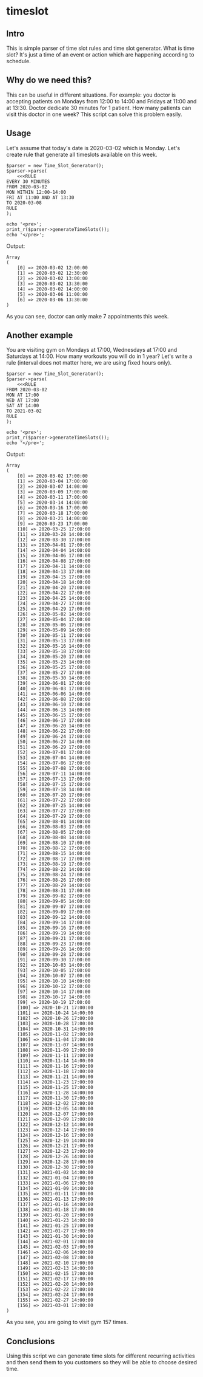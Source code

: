 # timeslot

## Intro
This is simple parser of time slot rules and time slot generator. What is time slot? It's just a time of an event or action which are happening according to schedule.

## Why do we need this?
This can be useful in different situations. For example: you doctor is accepting patients on Mondays from 12:00 to 14:00 and Fridays at 11:00 and at 13:30. Doctor dedicate 30 minutes for 1 patient. How many patients can visit this doctor in one week? This script can solve this problem easily.

## Usage
Let's assume that today's date is 2020-03-02 which is Monday. Let's create rule that generate all timeslots available on this week.

```
$parser = new Time_Slot_Generator();
$parser->parse(
    <<<RULE
EVERY 30 MINUTES 
FROM 2020-03-02
MON WITHIN 12:00-14:00
FRI AT 11:00 AND AT 13:30
TO 2020-03-08
RULE
);

echo '<pre>';
print_r($parser->generateTimeSlots());
echo '</pre>';
```

Output:
```
Array
(
    [0] => 2020-03-02 12:00:00
    [1] => 2020-03-02 12:30:00
    [2] => 2020-03-02 13:00:00
    [3] => 2020-03-02 13:30:00
    [4] => 2020-03-02 14:00:00
    [5] => 2020-03-06 11:00:00
    [6] => 2020-03-06 13:30:00
)
```

As you can see, doctor can only make 7 appointments this week. 

## Another example
You are visiting gym on Mondays at 17:00, Wednesdays at 17:00 and Saturdays at 14:00. How many workouts you will do in 1 year? Let's write a rule (interval does not matter here, we are using fixed hours only).

```
$parser = new Time_Slot_Generator();
$parser->parse(
    <<<RULE
FROM 2020-03-02
MON AT 17:00
WED AT 17:00
SAT AT 14:00
TO 2021-03-02
RULE
);

echo '<pre>';
print_r($parser->generateTimeSlots());
echo '</pre>';
```
Output:
```
Array
(
    [0] => 2020-03-02 17:00:00
    [1] => 2020-03-04 17:00:00
    [2] => 2020-03-07 14:00:00
    [3] => 2020-03-09 17:00:00
    [4] => 2020-03-11 17:00:00
    [5] => 2020-03-14 14:00:00
    [6] => 2020-03-16 17:00:00
    [7] => 2020-03-18 17:00:00
    [8] => 2020-03-21 14:00:00
    [9] => 2020-03-23 17:00:00
    [10] => 2020-03-25 17:00:00
    [11] => 2020-03-28 14:00:00
    [12] => 2020-03-30 17:00:00
    [13] => 2020-04-01 17:00:00
    [14] => 2020-04-04 14:00:00
    [15] => 2020-04-06 17:00:00
    [16] => 2020-04-08 17:00:00
    [17] => 2020-04-11 14:00:00
    [18] => 2020-04-13 17:00:00
    [19] => 2020-04-15 17:00:00
    [20] => 2020-04-18 14:00:00
    [21] => 2020-04-20 17:00:00
    [22] => 2020-04-22 17:00:00
    [23] => 2020-04-25 14:00:00
    [24] => 2020-04-27 17:00:00
    [25] => 2020-04-29 17:00:00
    [26] => 2020-05-02 14:00:00
    [27] => 2020-05-04 17:00:00
    [28] => 2020-05-06 17:00:00
    [29] => 2020-05-09 14:00:00
    [30] => 2020-05-11 17:00:00
    [31] => 2020-05-13 17:00:00
    [32] => 2020-05-16 14:00:00
    [33] => 2020-05-18 17:00:00
    [34] => 2020-05-20 17:00:00
    [35] => 2020-05-23 14:00:00
    [36] => 2020-05-25 17:00:00
    [37] => 2020-05-27 17:00:00
    [38] => 2020-05-30 14:00:00
    [39] => 2020-06-01 17:00:00
    [40] => 2020-06-03 17:00:00
    [41] => 2020-06-06 14:00:00
    [42] => 2020-06-08 17:00:00
    [43] => 2020-06-10 17:00:00
    [44] => 2020-06-13 14:00:00
    [45] => 2020-06-15 17:00:00
    [46] => 2020-06-17 17:00:00
    [47] => 2020-06-20 14:00:00
    [48] => 2020-06-22 17:00:00
    [49] => 2020-06-24 17:00:00
    [50] => 2020-06-27 14:00:00
    [51] => 2020-06-29 17:00:00
    [52] => 2020-07-01 17:00:00
    [53] => 2020-07-04 14:00:00
    [54] => 2020-07-06 17:00:00
    [55] => 2020-07-08 17:00:00
    [56] => 2020-07-11 14:00:00
    [57] => 2020-07-13 17:00:00
    [58] => 2020-07-15 17:00:00
    [59] => 2020-07-18 14:00:00
    [60] => 2020-07-20 17:00:00
    [61] => 2020-07-22 17:00:00
    [62] => 2020-07-25 14:00:00
    [63] => 2020-07-27 17:00:00
    [64] => 2020-07-29 17:00:00
    [65] => 2020-08-01 14:00:00
    [66] => 2020-08-03 17:00:00
    [67] => 2020-08-05 17:00:00
    [68] => 2020-08-08 14:00:00
    [69] => 2020-08-10 17:00:00
    [70] => 2020-08-12 17:00:00
    [71] => 2020-08-15 14:00:00
    [72] => 2020-08-17 17:00:00
    [73] => 2020-08-19 17:00:00
    [74] => 2020-08-22 14:00:00
    [75] => 2020-08-24 17:00:00
    [76] => 2020-08-26 17:00:00
    [77] => 2020-08-29 14:00:00
    [78] => 2020-08-31 17:00:00
    [79] => 2020-09-02 17:00:00
    [80] => 2020-09-05 14:00:00
    [81] => 2020-09-07 17:00:00
    [82] => 2020-09-09 17:00:00
    [83] => 2020-09-12 14:00:00
    [84] => 2020-09-14 17:00:00
    [85] => 2020-09-16 17:00:00
    [86] => 2020-09-19 14:00:00
    [87] => 2020-09-21 17:00:00
    [88] => 2020-09-23 17:00:00
    [89] => 2020-09-26 14:00:00
    [90] => 2020-09-28 17:00:00
    [91] => 2020-09-30 17:00:00
    [92] => 2020-10-03 14:00:00
    [93] => 2020-10-05 17:00:00
    [94] => 2020-10-07 17:00:00
    [95] => 2020-10-10 14:00:00
    [96] => 2020-10-12 17:00:00
    [97] => 2020-10-14 17:00:00
    [98] => 2020-10-17 14:00:00
    [99] => 2020-10-19 17:00:00
    [100] => 2020-10-21 17:00:00
    [101] => 2020-10-24 14:00:00
    [102] => 2020-10-26 17:00:00
    [103] => 2020-10-28 17:00:00
    [104] => 2020-10-31 14:00:00
    [105] => 2020-11-02 17:00:00
    [106] => 2020-11-04 17:00:00
    [107] => 2020-11-07 14:00:00
    [108] => 2020-11-09 17:00:00
    [109] => 2020-11-11 17:00:00
    [110] => 2020-11-14 14:00:00
    [111] => 2020-11-16 17:00:00
    [112] => 2020-11-18 17:00:00
    [113] => 2020-11-21 14:00:00
    [114] => 2020-11-23 17:00:00
    [115] => 2020-11-25 17:00:00
    [116] => 2020-11-28 14:00:00
    [117] => 2020-11-30 17:00:00
    [118] => 2020-12-02 17:00:00
    [119] => 2020-12-05 14:00:00
    [120] => 2020-12-07 17:00:00
    [121] => 2020-12-09 17:00:00
    [122] => 2020-12-12 14:00:00
    [123] => 2020-12-14 17:00:00
    [124] => 2020-12-16 17:00:00
    [125] => 2020-12-19 14:00:00
    [126] => 2020-12-21 17:00:00
    [127] => 2020-12-23 17:00:00
    [128] => 2020-12-26 14:00:00
    [129] => 2020-12-28 17:00:00
    [130] => 2020-12-30 17:00:00
    [131] => 2021-01-02 14:00:00
    [132] => 2021-01-04 17:00:00
    [133] => 2021-01-06 17:00:00
    [134] => 2021-01-09 14:00:00
    [135] => 2021-01-11 17:00:00
    [136] => 2021-01-13 17:00:00
    [137] => 2021-01-16 14:00:00
    [138] => 2021-01-18 17:00:00
    [139] => 2021-01-20 17:00:00
    [140] => 2021-01-23 14:00:00
    [141] => 2021-01-25 17:00:00
    [142] => 2021-01-27 17:00:00
    [143] => 2021-01-30 14:00:00
    [144] => 2021-02-01 17:00:00
    [145] => 2021-02-03 17:00:00
    [146] => 2021-02-06 14:00:00
    [147] => 2021-02-08 17:00:00
    [148] => 2021-02-10 17:00:00
    [149] => 2021-02-13 14:00:00
    [150] => 2021-02-15 17:00:00
    [151] => 2021-02-17 17:00:00
    [152] => 2021-02-20 14:00:00
    [153] => 2021-02-22 17:00:00
    [154] => 2021-02-24 17:00:00
    [155] => 2021-02-27 14:00:00
    [156] => 2021-03-01 17:00:00
)
```
As you see, you are going to visit gym 157 times.

## Conclusions
Using this script we can generate time slots for different recurring activities and then send them to you customers so they will be able to choose desired time.

